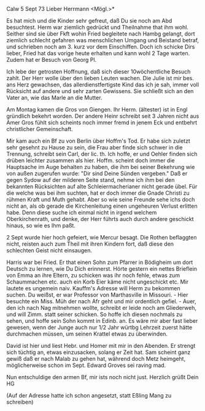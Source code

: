  Calw 5 Sept 73
Lieber Herrmann <Mögl.>*

Es hat mich und die Kinder sehr gefreut, daß Du sie noch am Abd besuchtest. Herm war ziemlich gedrückt und Theilnahme that ihm wohl. Seither sind sie über Fkft wohin Fried begleitete nach Hambg gelangt, dort ziemlich schlecht gefahren was menschlichen Umgang und Beistand betraf, und schrieben noch am 3. kurz vor dem Einschiffen. Doch ich schicke Dirs lieber, Fried hat das vorige heute erhalten und kann wohl 2 Tage warten. Zudem hat er Besuch von Georg Pl.

Ich lebe der getrosten Hoffnung, daß sich dieser 10wöchentliche Besuch zahlt. Der Herr wolle über den lieben Leuten wachen. Die Julie ist mir bes. ans Herz gewachsen, das allerdienstfertigste Kind das ich je sah, immer voll Rücksicht auf andere und sehr zarten Gewissens. Sie schließt sich an den Vater an, wie das Marle an die Mutter.

Am Montag kamen die Gros von Giengen. Ihr Herm. (ältester) ist in Engl gründlich bekehrt worden. Der andere Heinr schreibt seit 3 Jahren nicht aus Amer Gros fühlt sich scheints noch immer fremd in jenem Eck und entbehrt christlicher Gemeinschaft.

Mir kam auch ein Bf zu von Berlin über Hoffm's Tod. Er habe sich zuletzt sehr gesehnt zu Hause zu sein, die Frau aber finde sich schwer in die Trennung, schreibt sein Carl, der lic. th. Ich hoffe, er und Oehler finden sich drüben leichter zusammen als hier. Hoffm. scheint doch immer die Hauptsache im Auge behalten zu haben, die ihm bei seiner Bekehrung wie von außen zugerufen wurde: "Dir sind Deine Sünden vergeben." Daß er gegen Sydow auf der milderen Seite stand, nehme ich ihm bei den bekannten Rücksichten auf alte Schleiermacherianer nicht gerade übel. Für die welche was bei ihm suchten, hat er doch immer die Gnade Christi zu rühmen Kraft und Muth gehabt. Aber so wie seine Freunde sehe ichs doch nicht an, als ob gerade die Kirchenleitung einen ungeheuren Verlust erlitten habe. Denn diese suche ich einmal nicht in irgend welchem Oberkirchenrath, und denke, der Herr führts auch durch andere geschickt hinaus, so wie es Ihm paßt.

2 Sept wurde hier hoch gefeiert, wie Mercur besagt. Die Rothen beflaggten nicht, reisten auch zum Theil mit ihren Kindern fort, daß diese den schlechten Geist nicht einsaugen.

Harris war bei Fried. Er that einen Sohn zum Pfarrer in Bödigheim um dort Deutsch zu lernen, wie Du Dich erinnerst. Hörte gestern ein nettes Brieflein von Emma an ihre Eltern, zu schicken was ihr noch fehle, etwas zum Schaummachen etc. auch ein Korb Eier käme nicht ungeschickt etc. Mir lautete es ungemein naiv. Kauffm's Adresse will Herm zu bekommen suchen. Du weißst, er war Professor von Marthasville in Missouri. - Hier besuchte ein Miss. Müh der nach Afr geht und mir ordentlich gefiel. - Auer, den ich nach Nag mitnehmen wollte, schreibt er leide noch am Gliederweh, und will Zimm. statt seiner schicken. So hoffe ich diesen nochmals zu sehen, und hoffe sein Sohn kommt in Edinb. an. Es wäre mir aber fast lieber gewesen, wenn der Junge auch nur 1/2 Jahr würtbg Lehrzeit zuerst hätte durchmachen müssen, um seinen Krattel etwas zu überwinden.

David ist hier und liest Hebr. und Homer mit mir in den Abenden. Er strengt sich tüchtig an, etwas einzusacken, solang er Zeit hat. Sam scheint ganz gewiß daß er nach Malab zu gehen hat, während doch Metz heimgeht, möglicherweise schon im Sept. Edward Groves sei raving mad.

Nun entschuldige den armen Bf, mir ists noch nicht just. Herzlich grüßt Dein
 HG

(Auf der Adresse hatte ich schon angesetzt, statt Eßling Mang zu schreiben) 